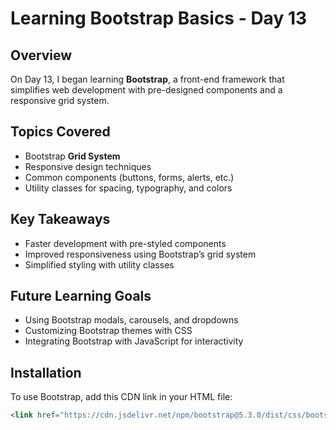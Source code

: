 # Learning Bootstrap Basics - Day 13

## Overview
On Day 13, I began learning **Bootstrap**, a front-end framework that simplifies web development with pre-designed components and a responsive grid system.

## Topics Covered
- Bootstrap **Grid System**  
- Responsive design techniques  
- Common components (buttons, forms, alerts, etc.)  
- Utility classes for spacing, typography, and colors  

## Key Takeaways
- Faster development with pre-styled components  
- Improved responsiveness using Bootstrap’s grid system  
- Simplified styling with utility classes  

## Future Learning Goals
- Using Bootstrap modals, carousels, and dropdowns  
- Customizing Bootstrap themes with CSS  
- Integrating Bootstrap with JavaScript for interactivity  

## Installation
To use Bootstrap, add this CDN link in your HTML file:  
```html
<link href="https://cdn.jsdelivr.net/npm/bootstrap@5.3.0/dist/css/bootstrap.min.css" rel="stylesheet">
